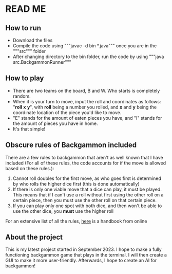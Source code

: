# READ ME

## How to run
- Download the files <br>
- Compile the code using """javac -d bin *.java""" once you are in the """src""" folder <br>
- After changing directory to the bin folder, run the code by using """java src.BackgammonRunner""" <br>

## How to play
- There are two teams on the board, B and W. Who starts is completely random. <br>
- When it is your turn to move, input the roll and coordinates as follows: "**roll** **x** **y**", with **roll** being a number you rolled, and **x** and **y** being the coordinate location of the piece you'd like to move. <br>
- "E" stands for the amount of eaten pieces you have, and "I" stands for the amount of pieces you have in home. <br> 
- It's that simple!

## Obscure rules of Backgammon included
There are a few rules to backgammon that aren't as well known that I have included (For all of these rules, the code accounts for if the move is allowed based on these rules.):
1. Cannot roll doubles for the first move, as who goes first is determined by who rolls the higher dice first (this is done automatically)
2. If there is only one viable move that a dice can play, it must be played. This means that if I can't use a roll without first using the other roll on a certain piece, then you must use the other roll on that certain piece.
3. If you can play only one spot with both dice, and then won't be able to use the other dice, you **must** use the higher roll

For an extensive list of all the rules, [here](https://www.bkgm.com/faq/BasicRules.html#what_if_i_can_only_play_one_number_) is a handbook from online
## About the project
This is my latest project started in September 2023. I hope to make a fully functioning backgammon game that plays in the terminal. I will then create a GUI to make it more user-friendly. Afterwards, I hope to create an AI for backgammon!
